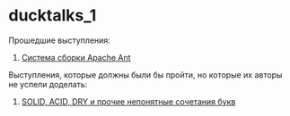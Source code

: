 # ducktalks_1

Прошедшие выступления:

1. [Система сборки Apache Ant](https://github.com/PatriotRossii/ducktalks_1/tree/master/complete/Apache%20Ant)

Выступления, которые должны были бы пройти, но которые их авторы не успели доделать:

1. [SOLID, ACID, DRY и прочие непонятные сочетания букв](https://github.com/PatriotRossii/ducktalks_1/tree/master/drafts/ACID%2C%20DRY%2C%20etc)

